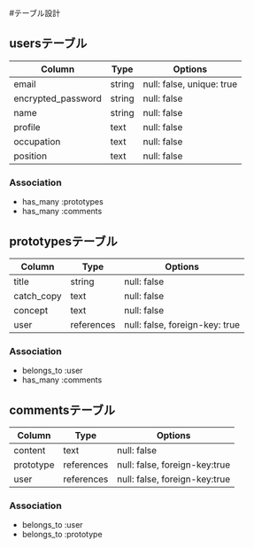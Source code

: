 
#テーブル設計

## usersテーブル

| Column             | Type   | Options                   |
| ------------------ | ------ | ------------------------- |
| email              | string | null: false, unique: true |
| encrypted_password | string | null: false               |
| name               | string | null: false               |
| profile            | text   | null: false               |
| occupation         | text   | null: false               |
| position           | text   | null: false               |

### Association
- has_many :prototypes
- has_many :comments

## prototypesテーブル

| Column     | Type       | Options                        |
| -----------| ---------- | ------------------------------ |
| title      | string     | null: false                    |
| catch_copy | text       | null: false                    |
| concept    | text       | null: false                    |
| user       | references | null: false, foreign-key: true |

### Association
- belongs_to :user
- has_many :comments

## commentsテーブル

| Column    | Type       | Options                       |
| ----------| ---------- | ----------------------------- |
| content   | text       | null: false                   |
| prototype | references | null: false, foreign-key:true |
| user      | references | null: false, foreign-key:true |


### Association
- belongs_to :user
- belongs_to :prototype

